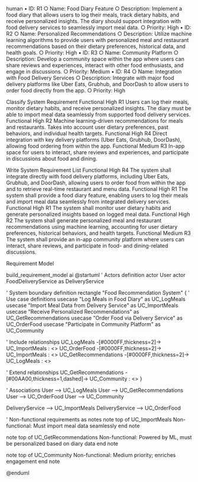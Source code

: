 human
• ID: R1
○ Name: Food Diary Feature
○ Description: Implement a food diary that allows users to log their meals, track
dietary habits, and receive personalized insights. The diary should support
integration with food delivery services to seamlessly import meal data.
○ Priority: High
• ID: R2
○ Name: Personalized Recommendations
○ Description: Utilize machine learning algorithms to provide users with
personalized meal and restaurant recommendations based on their dietary
preferences, historical data, and health goals.
○ Priority: High
• ID: R3
○ Name: Community Platform
○ Description: Develop a community space within the app where users can share
reviews and experiences, interact with other food enthusiasts, and engage in
discussions.
○ Priority: Medium
• ID: R4
○ Name: Integration with Food Delivery Services
○ Description: Integrate with major food delivery platforms like Uber Eats,
Grubhub, and DoorDash to allow users to order food directly from the app.
○ Priority: High

Classify System Requirement 
Functional
High
R1
Users can log their meals, monitor dietary habits, and receive personalized insights. The diary must be able to import meal data seamlessly from supported food delivery services.
Functional
High
R2
Machine learning-driven recommendations for meals and restaurants. Takes into account user dietary preferences, past behaviors, and individual health targets.
Functional
High
R4
Direct integration with key delivery platforms (Uber Eats, Grubhub, DoorDash), allowing food ordering from within the app.
Functional
Medium
R3
In-app space for users to interact, share reviews and experiences, and participate in discussions about food and dining.


Write System Requirement List 
Functional
High
R4
The system shall integrate directly with food delivery platforms, including Uber Eats, Grubhub, and DoorDash, allowing users to order food from within the app and to retrieve real-time restaurant and menu data.
Functional
High
R1
The system shall provide a food diary feature, enabling users to log their meals and import meal data seamlessly from integrated delivery services.
Functional
High
R1
The system shall monitor user dietary habits and generate personalized insights based on logged meal data.
Functional
High
R2
The system shall generate personalized meal and restaurant recommendations using machine learning, accounting for user dietary preferences, historical behaviors, and health targets.
Functional
Medium
R3
The system shall provide an in-app community platform where users can interact, share reviews, and participate in food- and dining-related discussions.


Requirement Model 


build_requirement_model
ai
@startuml
' Actors definition
actor User
actor FoodDeliveryService as DeliveryService

' System boundary definition
rectangle "Food Recommendation System" {
  ' Use case definitions
  usecase "Log Meals in Food Diary" as UC_LogMeals
  usecase "Import Meal Data from Delivery Service" as UC_ImportMeals
  usecase "Receive Personalized Recommendations" as UC_GetRecommendations
  usecase "Order Food via Delivery Service" as UC_OrderFood
  usecase "Participate in Community Platform" as UC_Community

  ' Include relationships
  UC_LogMeals -[#0000FF,thickness=2]-> UC_ImportMeals : <<include>>
  UC_OrderFood -[#0000FF,thickness=2]-> UC_ImportMeals : <<include>>
  UC_GetRecommendations -[#0000FF,thickness=2]-> UC_LogMeals : <<include>>

  ' Extend relationships
  UC_GetRecommendations -[#00AA00,thickness=1,dashed]-> UC_Community : <<extend>>
}

' Associations
User --> UC_LogMeals
User --> UC_GetRecommendations
User --> UC_OrderFood
User --> UC_Community

DeliveryService --> UC_ImportMeals
DeliveryService --> UC_OrderFood

' Non-functional requirements as notes
note top of UC_ImportMeals
  Non-functional: Must import meal data seamlessly
end note

note top of UC_GetRecommendations
  Non-functional: Powered by ML, must be personalized based on diary data
end note

note top of UC_Community
  Non-functional: Medium priority; enriches engagement
end note

@enduml